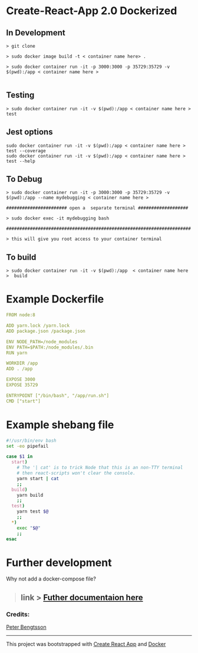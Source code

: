 # Create-React-App 2.0 Dockerized

## In Development

```
> git clone

> sudo docker image build -t < container name here> .

> sudo docker container run -it -p 3000:3000 -p 35729:35729 -v $(pwd):/app < container name here >


```

## Testing

```
> sudo docker container run -it -v $(pwd):/app < container name here >  test

```

## Jest options

```
sudo docker container run -it -v $(pwd):/app < container name here > test --coverage
sudo docker container run -it -v $(pwd):/app < container name here > test --help

```

## To Debug

```
> sudo docker container run -it -p 3000:3000 -p 35729:35729 -v $(pwd):/app --name mydebugging < container name here >

####################### open a  separate terminal ###################

> sudo docker exec -it mydebugging bash

######################################################################

> this will give you root access to your container terminal
```

## To build

```
> sudo docker container run -it -v $(pwd):/app  < container name here >  build

```

# Example Dockerfile

```yml
FROM node:8

ADD yarn.lock /yarn.lock
ADD package.json /package.json

ENV NODE_PATH=/node_modules
ENV PATH=$PATH:/node_modules/.bin
RUN yarn

WORKDIR /app
ADD . /app

EXPOSE 3000
EXPOSE 35729

ENTRYPOINT ["/bin/bash", "/app/run.sh"]
CMD ["start"]

```

# Example shebang file

```sh
#!/usr/bin/env bash
set -eo pipefail

case $1 in
  start)
    # The '| cat' is to trick Node that this is an non-TTY terminal
    # then react-scripts won't clear the console.
    yarn start | cat
    ;;
  build)
    yarn build
    ;;
  test)
    yarn test $@
    ;;
  *)
    exec "$@"
    ;;
esac

```

# Further development

Why not add a docker-compose file? 



> ## link >  [Futher documentaion here](https://www.peterbe.com/plog/how-to-create-react-app-with-docker)

### Credits:

[Peter Bengtsson ](https://www.peterbe.com/)


<hr>

This project was bootstrapped with [Create React App](https://github.com/facebook/create-react-app) and [Docker](https://www.docker.com/get-started)

